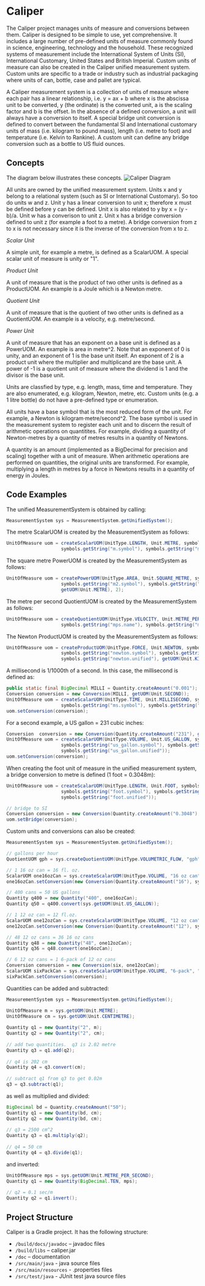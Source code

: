 # Caliper
The Caliper project manages units of measure and conversions between them.  Caliper is designed to be simple to use, yet comprehensive.  It includes a large number of pre-defined units of measure commonly found in science, engineering, technology and the household.  These recognized systems of measurement include the International System of Units (SI), International Customary, United States and British Imperial.  Custom units of measure can also be created in the Caliper unified measurement system.  Custom units are specific to a trade or industry such as industrial packaging where units of can, bottle, case and pallet are typical.  

A Caliper measurement system is a collection of units of measure where each pair has a linear relationship, i.e. y = ax + b where x is the abscissa unit to be converted, y (the ordinate) is the converted unit, a is the scaling factor and b is the offset.  In the absence of a defined conversion, a unit will always have a conversion to itself.  A special bridge unit conversion is defined to convert between the fundamental SI and International customary units of mass (i.e. kilogram to pound mass), length (i.e. metre to foot) and temperature (i.e. Kelvin to Rankine).  A custom unit can define any bridge conversion such as a bottle to US fluid ounces.
 
## Concepts

The diagram below illustrates these concepts.
![Caliper Diagram](https://github.com/point85/caliper/blob/master/doc/CaliperDiagram.png)
 
All units are owned by the unified measurement system. Units x and y belong to a relational system (such as SI or International Customary).  So too do units w and z.  Unit y has a linear conversion to unit x; therefore x must be defined before y can be defined.  Unit x is also related to y by x = (y - b)/a.  Unit w has a converison to
unit z.  Unit x has a bridge conversion defined to unit z (for example a foot to a metre).  A bridge conversion from z to x is not necessary since it is the inverse of the conversion from x to z.
 
*Scalar Unit* 

A simple unit, for example a metre, is defined as a ScalarUOM.  A special scalar unit of measure is unity or "1".  

*Product Unit*

A unit of measure that is the product of two other units is defined as a ProductUOM.  An example is a Joule which is a Newton·metre.  

*Quotient Unit*

A unit of measure that is the quotient of two other units is defined as a QuotientUOM. An example is a velocity, e.g. metre/second.  

*Power Unit*

A unit of measure that has an exponent on a base unit is defined as a PowerUOM. An example is area in metre^2. Note that an exponent of 0 is unity, and an exponent of 1 is the base unit itself. An exponent of 2 is a product unit where the multiplier and multiplicand are the base unit.  A power of -1 is a quotient unit of measure where the dividend is 1 and the divisor is the base unit.  

Units are classfied by type, e.g. length, mass, time and temperature.  They are also enumerated, e.g. kilogram, Newton, metre, etc.  Custom units (e.g. a 1 litre bottle) do not have a pre-defined type or enumeration.
 
All units have a base symbol that is the most reduced form of the unit.  For example, a Newton is kilogram·metre/second^2.  The base symbol is used in the measurement system to register each unit and to discern the result of arithmetic operations on quantitites.  For example, dividing a quantity of Newton-metres by a quantity of metres results in a quantity of Newtons. 

A quantity is an amount (implemented as a BigDecimal for precision and scaling) together with a unit of measure.  When arithmetic operations are performed on quantities, the original units are transformed.  For example, multiplying a length in metres by a force in Newtons results in a quantity of energy in Joules.
 
## Code Examples
The unified MeasurementSystem is obtained by calling:
```java
MeasurementSystem sys = MeasurementSystem.getUnifiedSystem();
```

The metre ScalarUOM is created by the MeasurementSystem as follows:
```java
UnitOfMeasure uom = createScalarUOM(UnitType.LENGTH, Unit.METRE, symbols.getString("m.name"),
					symbols.getString("m.symbol"), symbols.getString("m.desc"), symbols.getString("m.unified"));
``` 

The square metre PowerUOM is created by the MeasurementSystem as follows: 
```java
UnitOfMeasure uom = createPowerUOM(UnitType.AREA, Unit.SQUARE_METRE, symbols.getString("m2.name"),
					symbols.getString("m2.symbol"), symbols.getString("m2.desc"), symbols.getString("m2.unified"),
					getUOM(Unit.METRE), 2);
```

The metre per second QuotientUOM is created by the MeasurementSystem as follows: 
```java
UnitOfMeasure uom = createQuotientUOM(UnitType.VELOCITY, Unit.METRE_PER_SECOND, 
					symbols.getString("mps.name"), symbols.getString("mps.symbol"), symbols.getString("mps.desc"), symbols.getString("mps.unified"), getUOM(Unit.METRE), getSecond());
```

The Newton ProductUOM is created by the MeasurementSystem as follows: 
```java
UnitOfMeasure uom = createProductUOM(UnitType.FORCE, Unit.NEWTON, symbols.getString("newton.name"),
					symbols.getString("newton.symbol"), symbols.getString("newton.desc"),
					symbols.getString("newton.unified"), getUOM(Unit.KILOGRAM), getUOM(Unit.METRE_PER_SECOND_SQUARED));
```

A millisecond is 1/1000th of a second.  In this case, the millisecond is defined as:

```java
public static final BigDecimal MILLI = Quantity.createAmount("0.001");
Conversion conversion = new Conversion(MILLI, getUOM(Unit.SECOND));
UnitOfMeasure uom = createScalarUOM(UnitType.TIME, Unit.MILLISECOND, symbols.getString("ms.name"),
					symbols.getString("ms.symbol"), symbols.getString("ms.desc"), symbols.getString("ms.unified"));
uom.setConversion(conversion);
```

For a second example, a US gallon = 231 cubic inches:
```java			
Conversion	conversion = new Conversion(Quantity.createAmount("231"), getUOM(Unit.CUBIC_INCH));
UnitOfMeasure uom = createScalarUOM(UnitType.VOLUME, Unit.US_GALLON, symbols.getString("us_gallon.name"),
					symbols.getString("us_gallon.symbol"), symbols.getString("us_gallon.desc"),
					symbols.getString("us_gallon.unified"));
uom.setConversion(conversion);
```

When creating the foot unit of measure in the unified measurement system, a bridge conversion to metre is defined (1 foot = 0.3048m):
```java
UnitOfMeasure uom = createScalarUOM(UnitType.LENGTH, Unit.FOOT, symbols.getString("foot.name"),
					symbols.getString("foot.symbol"), symbols.getString("foot.desc"),
					symbols.getString("foot.unified"));

// bridge to SI
Conversion conversion = new Conversion(Quantity.createAmount("0.3048"), getUOM(Unit.METRE));
uom.setBridge(conversion);
```

Custom units and conversions can also be created:
```java
MeasurementSystem sys = MeasurementSystem.getUnifiedSystem();

// gallons per hour
QuotientUOM gph = sys.createQuotientUOM(UnitType.VOLUMETRIC_FLOW, "gph", "gal/hr", "gallons per hour", sys.getUOM(Unit.US_GALLON), sys.getHour());

// 1 16 oz can = 16 fl. oz.
ScalarUOM one16ozCan = sys.createScalarUOM(UnitType.VOLUME, "16 oz can", "16ozCan", "16 oz can");
one16ozCan.setConversion(new Conversion(Quantity.createAmount("16"), sys.getUOM(Unit.US_FLUID_OUNCE)));

// 400 cans = 50 US gallons
Quantity q400 = new Quantity("400", one16ozCan);
Quantity q50 = q400.convert(sys.getUOM(Unit.US_GALLON));

// 1 12 oz can = 12 fl.oz.
ScalarUOM one12ozCan = sys.createScalarUOM(UnitType.VOLUME, "12 oz can", "12ozCan", "12 oz can");
one12ozCan.setConversion(new Conversion(Quantity.createAmount("12"), sys.getUOM(Unit.US_FLUID_OUNCE)));

// 48 12 oz cans = 36 16 oz cans
Quantity q48 = new Quantity("48", one12ozCan);
Quantity q36 = q48.convert(one16ozCan);

// 6 12 oz cans = 1 6-pack of 12 oz cans
Conversion conversion = new Conversion(six, one12ozCan);
ScalarUOM sixPackCan = sys.createScalarUOM(UnitType.VOLUME, "6-pack", "6PCan", "6-pack of 12 oz cans");
sixPackCan.setConversion(conversion);	
```

Quantities can be added and subtracted:
```java
MeasurementSystem sys = MeasurementSystem.getUnifiedSystem();

UnitOfMeasure m = sys.getUOM(Unit.METRE);
UnitOfMeasure cm = sys.getUOM(Unit.CENTIMETRE);
		
Quantity q1 = new Quantity("2", m);
Quantity q2 = new Quantity("2", cm);
		
// add two quantities.  q3 is 2.02 metre
Quantity q3 = q1.add(q2);
		
// q4 is 202 cm
Quantity q4 = q3.convert(cm);
		
// subtract q1 from q3 to get 0.02m
q3 = q3.subtract(q1);
```

as well as multiplied and divided:
```java
BigDecimal bd = Quantity.createAmount("50");
Quantity q1 = new Quantity(bd, cm);
Quantity q2 = new Quantity(bd, cm);
		
// q3 = 2500 cm^2
Quantity q3 = q1.multiply(q2);
		
// q4 = 50 cm
Quantity q4 = q3.divide(q1);
```

and inverted:
```java
UnitOfMeasure mps = sys.getUOM(Unit.METRE_PER_SECOND); 
Quantity q1 = new Quantity(BigDecimal.TEN, mps);
		
// q2 = 0.1 sec/m
Quantity q2 = q1.invert();
```

## Project Structure
Caliper is a Gradle project.  It has the following structure:
 * `/build/docs/javadoc` – javadoc files
 * `/build/libs` – caliper.jar 
 * `/doc` – documentation
 * `/src/main/java` - java source files
 * `/src/main/resources` - .properties files 
 * `/src/test/java` - JUnit test java source files  